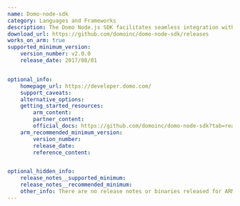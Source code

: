 ```yaml
---
name: Domo-node-sdk
category: Languages and Frameworks
description: The Domo Node.js SDK facilitates seamless integration with Domo's platform, enabling developers to efficiently interact with Domo's APIs for data management, visualization, and business intelligence solutions.
download_url: https://github.com/domoinc/domo-node-sdk/releases
works_on_arm: true
supported_minimum_version:
    version_number: v2.0.0
    release_date: 2017/08/01


optional_info:
    homepage_url: https://developer.domo.com/
    support_caveats:
    alternative_options:
    getting_started_resources:
        arm_content:
        partner_content:
        official_docs: https://github.com/domoinc/domo-node-sdk?tab=readme-ov-file#setup
    arm_recommended_minimum_version:
        version_number:
        release_date:
        reference_content:


optional_hidden_info:
    release_notes__supported_minimum:
    release_notes__recommended_minimum:
    other_info: There are no release notes or binaries released for ARM64. However, domo-node-sdk can be installed from the version 2.0.0.  
---
```

